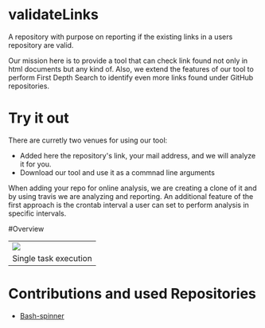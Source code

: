 # validateLinks
A repository with purpose on reporting if the existing links in a users repository are valid.

Our mission here is to provide a tool that can check link found not only in html documents but any kind of. 
Also, we extend the features of our tool to perform First Depth Search to identify even more links found under GitHub repositories.


# Try it out

There are curretly two venues for using our tool:

* Added here the repository's link, your mail address, and we will analyze it for you. 
* Download our tool and use it as a commnad line arguments

When adding your repo for online analysis, we are creating a clone of it and by using travis we are analyzing and reporting.
An additional feature of the first approach is the crontab interval a user can set to perform analysis in specific intervals.

#Overview

<p align="center">
<table class="image">
<tr><td> <img src="media/1.jpg"  /></td></tr>
<tr><td class="caption" align="center" >Single task execution</td></tr>
</table>
</p>

# Contributions and used Repositories

* [Bash-spinner](https://github.com/tlatsas/bash-spinner)
